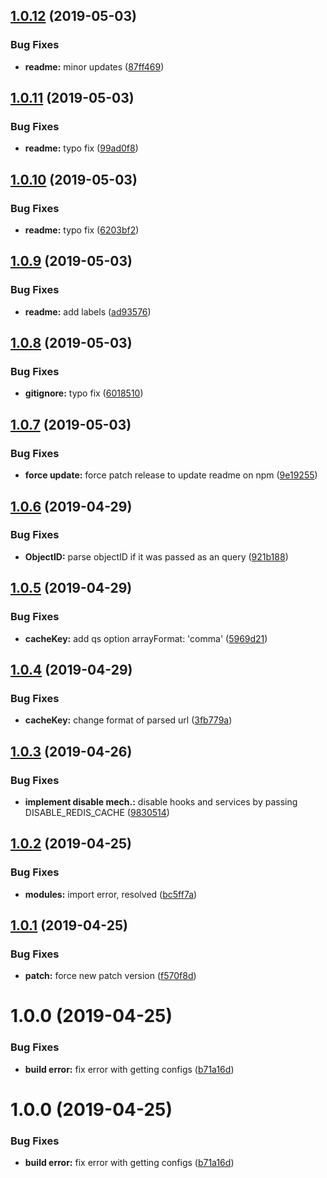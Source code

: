 ## [1.0.12](https://github.com/sarkistlt/feathers-redis-cache/compare/v1.0.11...v1.0.12) (2019-05-03)


### Bug Fixes

* **readme:** minor updates ([87ff469](https://github.com/sarkistlt/feathers-redis-cache/commit/87ff469))

## [1.0.11](https://github.com/sarkistlt/feathers-redis-cache/compare/v1.0.10...v1.0.11) (2019-05-03)


### Bug Fixes

* **readme:** typo fix ([99ad0f8](https://github.com/sarkistlt/feathers-redis-cache/commit/99ad0f8))

## [1.0.10](https://github.com/sarkistlt/feathers-redis-cache/compare/v1.0.9...v1.0.10) (2019-05-03)


### Bug Fixes

* **readme:** typo fix ([6203bf2](https://github.com/sarkistlt/feathers-redis-cache/commit/6203bf2))

## [1.0.9](https://github.com/sarkistlt/feathers-redis-cache/compare/v1.0.8...v1.0.9) (2019-05-03)


### Bug Fixes

* **readme:** add labels ([ad93576](https://github.com/sarkistlt/feathers-redis-cache/commit/ad93576))

## [1.0.8](https://github.com/sarkistlt/feathers-redis-cache/compare/v1.0.7...v1.0.8) (2019-05-03)


### Bug Fixes

* **gitignore:** typo fix ([6018510](https://github.com/sarkistlt/feathers-redis-cache/commit/6018510))

## [1.0.7](https://github.com/sarkistlt/feathers-redis-cache/compare/v1.0.6...v1.0.7) (2019-05-03)


### Bug Fixes

* **force update:** force patch release to update readme on npm ([9e19255](https://github.com/sarkistlt/feathers-redis-cache/commit/9e19255))

## [1.0.6](https://github.com/sarkistlt/feathers-redis-cache/compare/v1.0.5...v1.0.6) (2019-04-29)


### Bug Fixes

* **ObjectID:** parse objectID if it was passed as an query ([921b188](https://github.com/sarkistlt/feathers-redis-cache/commit/921b188))

## [1.0.5](https://github.com/sarkistlt/feathers-redis-cache/compare/v1.0.4...v1.0.5) (2019-04-29)


### Bug Fixes

* **cacheKey:** add qs option arrayFormat: 'comma' ([5969d21](https://github.com/sarkistlt/feathers-redis-cache/commit/5969d21))

## [1.0.4](https://github.com/sarkistlt/feathers-redis-cache/compare/v1.0.3...v1.0.4) (2019-04-29)


### Bug Fixes

* **cacheKey:** change format of parsed url ([3fb779a](https://github.com/sarkistlt/feathers-redis-cache/commit/3fb779a))

## [1.0.3](https://github.com/sarkistlt/feathers-redis-cache/compare/v1.0.2...v1.0.3) (2019-04-26)


### Bug Fixes

* **implement disable mech.:** disable hooks and services by passing DISABLE_REDIS_CACHE ([9830514](https://github.com/sarkistlt/feathers-redis-cache/commit/9830514))

## [1.0.2](https://github.com/sarkistlt/feathers-redis-cache/compare/v1.0.1...v1.0.2) (2019-04-25)


### Bug Fixes

* **modules:** import error, resolved ([bc5ff7a](https://github.com/sarkistlt/feathers-redis-cache/commit/bc5ff7a))

## [1.0.1](https://github.com/sarkistlt/feathers-redis-cache/compare/v1.0.0...v1.0.1) (2019-04-25)


### Bug Fixes

* **patch:** force new patch version ([f570f8d](https://github.com/sarkistlt/feathers-redis-cache/commit/f570f8d))

# 1.0.0 (2019-04-25)


### Bug Fixes

* **build error:** fix error with getting configs ([b71a16d](https://github.com/sarkistlt/feathers-redis-cache/commit/b71a16d))

# 1.0.0 (2019-04-25)


### Bug Fixes

* **build error:** fix error with getting configs ([b71a16d](https://github.com/sarkistlt/feathers-redis-cache/commit/b71a16d))

